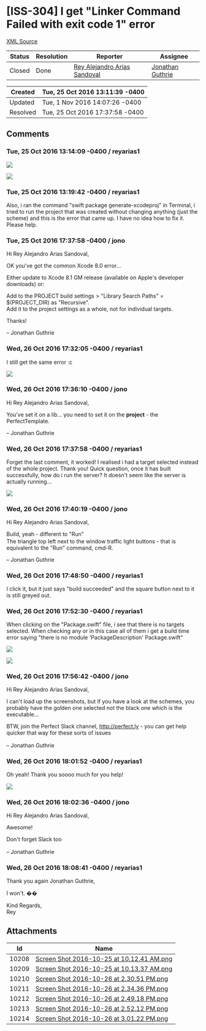 # [ISS-304] I get "Linker Command Failed with exit code 1" error

[XML Source](./xml/ISS-304.xml)
<p></p>





Status|Resolution|Reporter|Assignee
------|----------|--------|--------
Closed|Done|[Rey Alejandro Arias Sandoval](reyarias1)|[Jonathan Guthrie]($jono)





Created|Tue, 25 Oct 2016 13:11:39 -0400
-------|--------------
Updated|Tue, 1 Nov 2016 14:07:26 -0400
Resolved|Tue, 25 Oct 2016 17:37:58 -0400


## Comments




### Tue, 25 Oct 2016 13:14:09 -0400 / reyarias1 

<p>

<p><span class="image-wrap" style=""><a id="10208_thumb" href="http://jira.perfect.org:8080/secure/attachment/10208/10208_Screen+Shot+2016-10-25+at+10.12.41+AM.png" title="Screen Shot 2016-10-25 at 10.12.41 AM.png" file-preview-type="image" file-preview-id="10208" file-preview-title="Screen Shot 2016-10-25 at 10.12.41 AM.png"><img src="http://jira.perfect.org:8080/secure/thumbnail/10208/_thumb_10208.png" style="border: 0px solid black" /></a></span></p>

<p><span class="image-wrap" style=""><a id="10209_thumb" href="http://jira.perfect.org:8080/secure/attachment/10209/10209_Screen+Shot+2016-10-25+at+10.13.37+AM.png" title="Screen Shot 2016-10-25 at 10.13.37 AM.png" file-preview-type="image" file-preview-id="10209" file-preview-title="Screen Shot 2016-10-25 at 10.13.37 AM.png"><img src="http://jira.perfect.org:8080/secure/thumbnail/10209/_thumb_10209.png" style="border: 0px solid black" /></a></span></p></p>


### Tue, 25 Oct 2016 13:19:42 -0400 / reyarias1 

<p><p>Also, i ran the command "swift package generate-xcodeproj" in Terminal, i tried to run the project that was created without changing anything (just the scheme) and this is the error that came up. I have no idea how to fix it. Please help.</p></p>


### Tue, 25 Oct 2016 17:37:58 -0400 / jono 

<p><p>Hi Rey Alejandro Arias Sandoval,</p>

<p>OK you've got the common Xcode 8.0 error...</p>

<p>Either update to Xcode 8.1 GM release (available on Apple's developer downloads) or:</p>

<p>Add to the PROJECT build settings &gt; "Library Search Paths" = $(PROJECT_DIR) as "Recursive". <br/>
Add it to the project settings as a whole, not for individual targets. </p>

<p>Thanks!</p>

<p>– Jonathan Guthrie</p></p>


### Wed, 26 Oct 2016 17:32:05 -0400 / reyarias1 

<p><p>I still get the same error :c</p>

<p><span class="image-wrap" style=""><a id="10210_thumb" href="http://jira.perfect.org:8080/secure/attachment/10210/10210_Screen+Shot+2016-10-26+at+2.30.51+PM.png" title="Screen Shot 2016-10-26 at 2.30.51 PM.png" file-preview-type="image" file-preview-id="10210" file-preview-title="Screen Shot 2016-10-26 at 2.30.51 PM.png"><img src="http://jira.perfect.org:8080/secure/thumbnail/10210/_thumb_10210.png" style="border: 0px solid black" /></a></span></p></p>


### Wed, 26 Oct 2016 17:36:10 -0400 / jono 

<p><p>Hi Rey Alejandro Arias Sandoval,</p>

<p>You've set it on a lib... you need to set it on the <b>project</b> - the PerfectTemplate.</p>

<p>– Jonathan Guthrie</p></p>


### Wed, 26 Oct 2016 17:37:58 -0400 / reyarias1 

<p><p>Forget the last comment, it worked! I realised i had a target selected instead of the whole project. Thank you! Quick question, once it has built successfully, how do i run the server? It doesn't seem like the server is actually running...</p>

<p><span class="image-wrap" style=""><a id="10211_thumb" href="http://jira.perfect.org:8080/secure/attachment/10211/10211_Screen+Shot+2016-10-26+at+2.34.36+PM.png" title="Screen Shot 2016-10-26 at 2.34.36 PM.png" file-preview-type="image" file-preview-id="10211" file-preview-title="Screen Shot 2016-10-26 at 2.34.36 PM.png"><img src="http://jira.perfect.org:8080/secure/thumbnail/10211/_thumb_10211.png" style="border: 0px solid black" /></a></span></p></p>


### Wed, 26 Oct 2016 17:40:19 -0400 / jono 

<p><p>Hi Rey Alejandro Arias Sandoval,</p>

<p>Build, yeah - different to "Run" <img class="emoticon" src="http://jira.perfect.org:8080/images/icons/emoticons/smile.png" height="16" width="16" align="absmiddle" alt="" border="0"/><br/>
The triangle top left next to the window traffic light buttons - that is equivalent to the "Run" command, cmd-R.</p>



<p>– Jonathan Guthrie</p></p>


### Wed, 26 Oct 2016 17:48:50 -0400 / reyarias1 

<p><p>I click it, but it just says "build succeeded" and the square button next to it is still greyed out.</p></p>


### Wed, 26 Oct 2016 17:52:30 -0400 / reyarias1 

<p><p>When clicking on the "Package.swift" file, i see that there is no targets selected. When checking any or in this case all of them i get a build time error saying "there is no module 'PackageDescription' Package.swift"</p>

<p><span class="image-wrap" style=""><a id="10212_thumb" href="http://jira.perfect.org:8080/secure/attachment/10212/10212_Screen+Shot+2016-10-26+at+2.49.18+PM.png" title="Screen Shot 2016-10-26 at 2.49.18 PM.png" file-preview-type="image" file-preview-id="10212" file-preview-title="Screen Shot 2016-10-26 at 2.49.18 PM.png"><img src="http://jira.perfect.org:8080/secure/thumbnail/10212/_thumb_10212.png" style="border: 0px solid black" /></a></span></p>

<p><span class="image-wrap" style=""><a id="10213_thumb" href="http://jira.perfect.org:8080/secure/attachment/10213/10213_Screen+Shot+2016-10-26+at+2.52.12+PM.png" title="Screen Shot 2016-10-26 at 2.52.12 PM.png" file-preview-type="image" file-preview-id="10213" file-preview-title="Screen Shot 2016-10-26 at 2.52.12 PM.png"><img src="http://jira.perfect.org:8080/secure/thumbnail/10213/_thumb_10213.png" style="border: 0px solid black" /></a></span></p></p>


### Wed, 26 Oct 2016 17:56:42 -0400 / jono 

<p><p>Hi Rey Alejandro Arias Sandoval,</p>

<p>I can't load up the screenshots, but if you have a look at the schemes, you probably have the golden one selected not the black one which is the executable...</p>

<p>BTW, join the Perfect Slack channel, <a href="http://perfect.ly" class="external-link" rel="nofollow">http://perfect.ly</a> - you can get help quicker that way for these sorts of issues <img class="emoticon" src="http://jira.perfect.org:8080/images/icons/emoticons/smile.png" height="16" width="16" align="absmiddle" alt="" border="0"/></p>

<p>– Jonathan Guthrie</p></p>


### Wed, 26 Oct 2016 18:01:52 -0400 / reyarias1 

<p><p>Oh yeah! Thank you soooo much for you help! <img class="emoticon" src="http://jira.perfect.org:8080/images/icons/emoticons/smile.png" height="16" width="16" align="absmiddle" alt="" border="0"/></p>

<p><span class="image-wrap" style=""><a id="10214_thumb" href="http://jira.perfect.org:8080/secure/attachment/10214/10214_Screen+Shot+2016-10-26+at+3.01.22+PM.png" title="Screen Shot 2016-10-26 at 3.01.22 PM.png" file-preview-type="image" file-preview-id="10214" file-preview-title="Screen Shot 2016-10-26 at 3.01.22 PM.png"><img src="http://jira.perfect.org:8080/secure/thumbnail/10214/_thumb_10214.png" style="border: 0px solid black" /></a></span></p></p>


### Wed, 26 Oct 2016 18:02:36 -0400 / jono 

<p><p>Hi Rey Alejandro Arias Sandoval,</p>

<p>Awesome!</p>

<p>Don't forget Slack too <img class="emoticon" src="http://jira.perfect.org:8080/images/icons/emoticons/smile.png" height="16" width="16" align="absmiddle" alt="" border="0"/></p>

<p>– Jonathan Guthrie</p></p>


### Wed, 26 Oct 2016 18:08:41 -0400 / reyarias1 

<p><p>Thank you again Jonathan Guthrie,</p>

<p>I won't. ��</p>

<p>Kind Regards,<br/>
Rey</p></p>

## Attachments





Id|Name
------|------------
10208|[Screen Shot 2016-10-25 at 10.12.41 AM.png](../attachment/10208/Screen+Shot+2016-10-25+at+10.12.41+AM.png)
10209|[Screen Shot 2016-10-25 at 10.13.37 AM.png](../attachment/10209/Screen+Shot+2016-10-25+at+10.13.37+AM.png)
10210|[Screen Shot 2016-10-26 at 2.30.51 PM.png](../attachment/10210/Screen+Shot+2016-10-26+at+2.30.51+PM.png)
10211|[Screen Shot 2016-10-26 at 2.34.36 PM.png](../attachment/10211/Screen+Shot+2016-10-26+at+2.34.36+PM.png)
10212|[Screen Shot 2016-10-26 at 2.49.18 PM.png](../attachment/10212/Screen+Shot+2016-10-26+at+2.49.18+PM.png)
10213|[Screen Shot 2016-10-26 at 2.52.12 PM.png](../attachment/10213/Screen+Shot+2016-10-26+at+2.52.12+PM.png)
10214|[Screen Shot 2016-10-26 at 3.01.22 PM.png](../attachment/10214/Screen+Shot+2016-10-26+at+3.01.22+PM.png)

